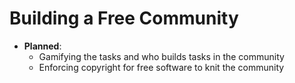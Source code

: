 # Building a Free Community

* **Planned**:
  * Gamifying the tasks and who builds tasks in the community
  * Enforcing copyright for free software to knit the community
